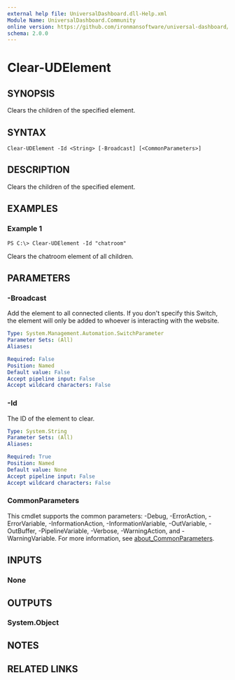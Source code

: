 ```yaml
---
external help file: UniversalDashboard.dll-Help.xml
Module Name: UniversalDashboard.Community
online version: https://github.com/ironmansoftware/universal-dashboard/blob/master/src/UniversalDashboard/Help/New-UDTreeView.md
schema: 2.0.0
---
```


# Clear-UDElement

## SYNOPSIS
Clears the children of the specified element.

## SYNTAX

```
Clear-UDElement -Id <String> [-Broadcast] [<CommonParameters>]
```

## DESCRIPTION
Clears the children of the specified element.

## EXAMPLES

### Example 1
```
PS C:\> Clear-UDElement -Id "chatroom"
```

Clears the chatroom element of all children.

## PARAMETERS

### -Broadcast
Add the element to all connected clients.
If you don't specify this Switch, the element will only be added to whoever is interacting with the website.

```yaml
Type: System.Management.Automation.SwitchParameter
Parameter Sets: (All)
Aliases:

Required: False
Position: Named
Default value: False
Accept pipeline input: False
Accept wildcard characters: False
```

### -Id
The ID of the element to clear.

```yaml
Type: System.String
Parameter Sets: (All)
Aliases:

Required: True
Position: Named
Default value: None
Accept pipeline input: False
Accept wildcard characters: False
```

### CommonParameters
This cmdlet supports the common parameters: -Debug, -ErrorAction, -ErrorVariable, -InformationAction, -InformationVariable, -OutVariable, -OutBuffer, -PipelineVariable, -Verbose, -WarningAction, and -WarningVariable. For more information, see [about_CommonParameters](http://go.microsoft.com/fwlink/?LinkID=113216).

## INPUTS

### None
## OUTPUTS

### System.Object
## NOTES

## RELATED LINKS
